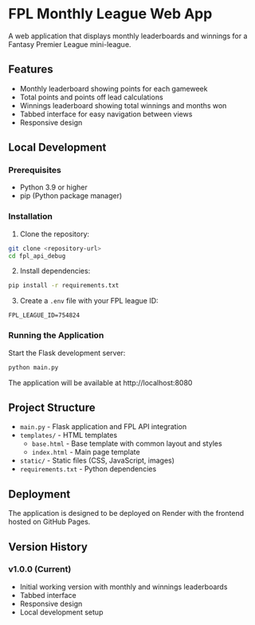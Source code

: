 # FPL Monthly League Web App

A web application that displays monthly leaderboards and winnings for a Fantasy Premier League mini-league.

## Features

- Monthly leaderboard showing points for each gameweek
- Total points and points off lead calculations
- Winnings leaderboard showing total winnings and months won
- Tabbed interface for easy navigation between views
- Responsive design

## Local Development

### Prerequisites

- Python 3.9 or higher
- pip (Python package manager)

### Installation

1. Clone the repository:
```bash
git clone <repository-url>
cd fpl_api_debug
```

2. Install dependencies:
```bash
pip install -r requirements.txt
```

3. Create a `.env` file with your FPL league ID:
```
FPL_LEAGUE_ID=754824
```

### Running the Application

Start the Flask development server:
```bash
python main.py
```

The application will be available at http://localhost:8080

## Project Structure

- `main.py` - Flask application and FPL API integration
- `templates/` - HTML templates
  - `base.html` - Base template with common layout and styles
  - `index.html` - Main page template
- `static/` - Static files (CSS, JavaScript, images)
- `requirements.txt` - Python dependencies

## Deployment

The application is designed to be deployed on Render with the frontend hosted on GitHub Pages.

## Version History

### v1.0.0 (Current)
- Initial working version with monthly and winnings leaderboards
- Tabbed interface
- Responsive design
- Local development setup 